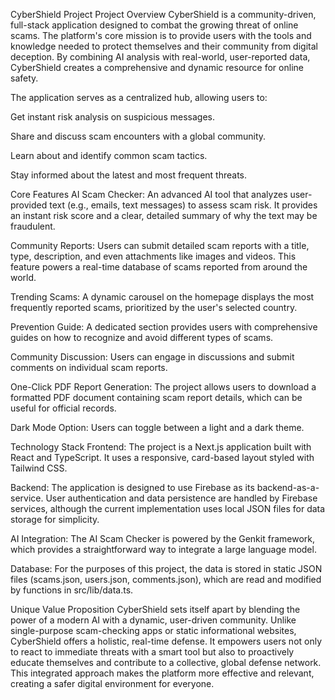 
CyberShield Project 
Project Overview
CyberShield is a community-driven, full-stack application designed to combat the growing threat of online scams. The platform's core mission is to provide users with the tools and knowledge needed to protect themselves and their community from digital deception. By combining AI analysis with real-world, user-reported data, CyberShield creates a comprehensive and dynamic resource for online safety.

The application serves as a centralized hub, allowing users to:

Get instant risk analysis on suspicious messages.

Share and discuss scam encounters with a global community.

Learn about and identify common scam tactics.

Stay informed about the latest and most frequent threats.

Core Features
AI Scam Checker: An advanced AI tool that analyzes user-provided text (e.g., emails, text messages) to assess scam risk. It provides an instant risk score and a clear, detailed summary of why the text may be fraudulent.

Community Reports: Users can submit detailed scam reports with a title, type, description, and even attachments like images and videos. This feature powers a real-time database of scams reported from around the world.

Trending Scams: A dynamic carousel on the homepage displays the most frequently reported scams, prioritized by the user's selected country.

Prevention Guide: A dedicated section provides users with comprehensive guides on how to recognize and avoid different types of scams.

Community Discussion: Users can engage in discussions and submit comments on individual scam reports.

One-Click PDF Report Generation: The project allows users to download a formatted PDF document containing scam report details, which can be useful for official records.

Dark Mode Option: Users can toggle between a light and a dark theme.

Technology Stack
Frontend: The project is a Next.js application built with React and TypeScript. It uses a responsive, card-based layout styled with Tailwind CSS.

Backend: The application is designed to use Firebase as its backend-as-a-service. User authentication and data persistence are handled by Firebase services, although the current implementation uses local JSON files for data storage for simplicity.

AI Integration: The AI Scam Checker is powered by the Genkit framework, which provides a straightforward way to integrate a large language model.

Database: For the purposes of this project, the data is stored in static JSON files (scams.json, users.json, comments.json), which are read and modified by functions in src/lib/data.ts.

Unique Value Proposition
CyberShield sets itself apart by blending the power of a modern AI with a dynamic, user-driven community. Unlike single-purpose scam-checking apps or static informational websites, CyberShield offers a holistic, real-time defense. It empowers users not only to react to immediate threats with a smart tool but also to proactively educate themselves and contribute to a collective, global defense network. This integrated approach makes the platform more effective and relevant, creating a safer digital environment for everyone.
